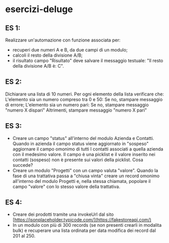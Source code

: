 # esercizi-deluge

## ES 1:
Realizzare un'automazione con funzione associata per:
- recuperi due numeri A e B, da due campi di un modulo;
- calcoli il resto della divisione A/B;
- il risultato campo "Risultato" deve salvare il messaggio testuale: "Il resto della divisione A/B è: C".

## ES 2:
Dichiarare una lista di 10 numeri. Per ogni elemento della lista verificare che:
L'elemento sia un numero compreso tra 0 e 50:
Se no, stampare messaggio di errore;
L'elemento sia un numero pari:
Se no, stampare messaggio "numero X dispari"
Altrimenti, stampare messaggio "numero X pari"
	
## ES 3:
- Creare un campo "status" all'interno del modulo Azienda e Contatti. Quando in azienda il campo status viene aggiornato in "sospeso" aggiornare il campo omonimo di tutti I contatti associati a quella azienda con il medesimo valore. Il campo è una picklist e il valore inserito nei contatti (sospeso) non è presente sui valori della picklist. Cosa succede?
- Creare un modulo "Progetti" con un campo valuta "valore". Quando la fase di una trattativa passa a "chiusa vinta" creare un record omonimo all'interno del modulo Progetti e, nella stessa chiamata, popolare il campo "valore" con lo stesso valore della trattativa.

## ES 4: 
- Creare dei prodotti tramite una invokeUrl dal sito [https://jsonplaceholder.typicode.com/](https://fakestoreapi.com/)
- In un modulo con più di 300 records (se non presenti crearli in modalita bulk) e recuperare una lista ordinata per data modifica dei record dal 201 al 250.

